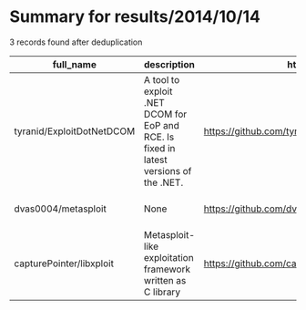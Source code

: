 
# Summary for results/2014/10/14
    
3 records found after deduplication

| full_name | description | html_url | matched_list | matched_count | pushed_at | size | stargazers_count | language | forks_count | vul_ids |
|---------------------------|---------------------------------------------------------------------------------------|----------------------------------------------|---------------------------------------------|-----------------|---------------------------|--------|--------------------|------------|---------------|-----------|
| tyranid/ExploitDotNetDCOM | A tool to exploit .NET DCOM for EoP and RCE. Is fixed in latest versions of the .NET. | https://github.com/tyranid/ExploitDotNetDCOM | ['exploit', 'rce'] | 2 | 2014-10-14 22:56:28+00:00 | 169 | 80 | C++ | 35 | [] |
| dvas0004/metasploit | None | https://github.com/dvas0004/metasploit | ['metasploit module OR payload'] | 1 | 2014-10-14 11:32:04+00:00 | 104 | 0 | Ruby | 0 | [] |
| capturePointer/libxploit | Metasploit-like exploitation framework written as C library | https://github.com/capturePointer/libxploit | ['exploit', 'metasploit module OR payload'] | 2 | 2014-10-14 21:19:54+00:00 | 252 | 0 | C | 0 | [] |
